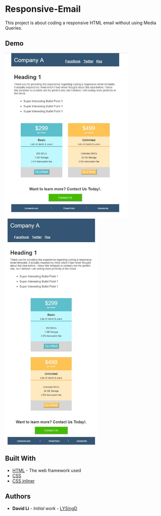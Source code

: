 # Responsive-Email

This project is about coding a responsive HTML email without using Media Queries. 

## Demo
<img src="/imgs/demo1.jpg" width=400px>
<img src="/imgs/demo2.jpg" width=300px>


## Built With

* [HTML](https://www.w3.org/html/) - The web framework used
* [CSS](https://developer.mozilla.org/en-US/docs/Web/CSS)
* [CSS inliner](https://inliner.cm/)


## Authors

* **David Li** - *Initial work* - [LYSingD](https://github.com/LYSingD)



